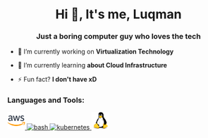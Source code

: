 <h1 align="center">Hi 👋, It's me, Luqman</h1>
<h3 align="center">Just a boring computer guy who loves the tech</h3>

- 🔭 I’m currently working on **Virtualization Technology**

- 🌱 I’m currently learning **about Cloud Infrastructure**

- ⚡ Fun fact? **I don't have xD**


<h3 align="left">Languages and Tools:</h3>
<p align="left"> <a href="https://aws.amazon.com" target="_blank" rel="noreferrer"> <img src="https://raw.githubusercontent.com/devicons/devicon/master/icons/amazonwebservices/amazonwebservices-original-wordmark.svg" alt="aws" width="40" height="40"/> </a> <a href="https://www.gnu.org/software/bash/" target="_blank" rel="noreferrer"> <img src="https://www.vectorlogo.zone/logos/gnu_bash/gnu_bash-icon.svg" alt="bash" width="40" height="40"/> </a> <a href="https://kubernetes.io" target="_blank" rel="noreferrer"> <img src="https://www.vectorlogo.zone/logos/kubernetes/kubernetes-icon.svg" alt="kubernetes" width="40" height="40"/> </a> <a href="https://www.linux.org/" target="_blank" rel="noreferrer"> <img src="https://raw.githubusercontent.com/devicons/devicon/master/icons/linux/linux-original.svg" alt="linux" width="40" height="40"/> </a> </p>

<!---
luqcya/luqcya is a ✨ special ✨ repository because its `README.md` (this file) appears on your GitHub profile.
You can click the Preview link to take a look at your changes.
--->
